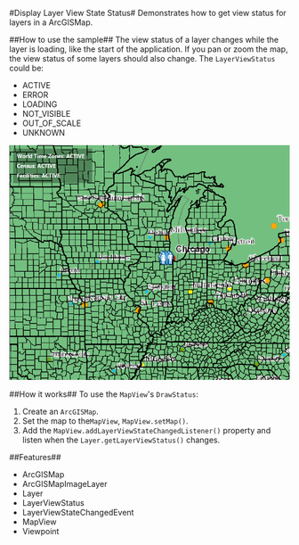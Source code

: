 #Display Layer View State Status#
Demonstrates how to get view status for layers in a ArcGISMap. 

##How to use the sample##
The view status of a layer changes while the layer is loading, like the start of the application. If you pan or zoom the map, the view status of some layers should also change. 
The `LayerViewStatus` could be:
- ACTIVE
- ERROR
- LOADING
- NOT_VISIBLE
- OUT_OF_SCALE
- UNKNOWN

![](DisplayLayerViewStateStatus.png)

##How it works##
To use the `MapView`'s `DrawStatus`:

1. Create an `ArcGISMap`. 
2. Set the map to the`MapView`, `MapView.setMap()`. 
3. Add the `MapView.addLayerViewStateChangedListener()` property and listen when the `Layer.getLayerViewStatus()` changes.

##Features##
- ArcGISMap
- ArcGISMapImageLayer
- Layer
- LayerViewStatus 
- LayerViewStateChangedEvent
- MapView
- Viewpoint
